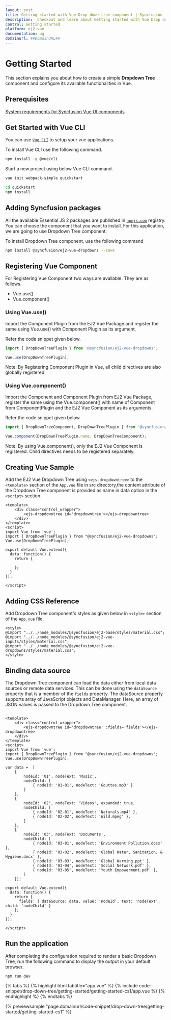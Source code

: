 ```yaml
---
layout: post
title: Getting started with Vue Drop down tree component | Syncfusion
description:  Checkout and learn about Getting started with Vue Drop down tree component of Syncfusion Essential JS 2 and more details.
control: Getting started 
platform: ej2-vue
documentation: ug
domainurl: ##DomainURL##
---
```


# Getting Started

This section explains you about how to create a simple **Dropdown Tree** component and configure its available functionalities in Vue.

## Prerequisites

[System requirements for Syncfusion Vue UI components](https://ej2.syncfusion.com/vue/documentation/system-requirements/)

## Get Started with Vue CLI

You can use [`Vue CLI`](https://github.com/vuejs/vue-cli) to setup your vue applications.

To install Vue CLI use the following command.

```bash
npm install -g @vue/cli
```

Start a new project using below Vue CLI command.

```bash
vue init webpack-simple quickstart

cd quickstart
npm install

```

## Adding Syncfusion packages

All the available Essential JS 2 packages are published in [`npmjs.com`](https://www.npmjs.com/~syncfusionorg) registry. You can choose the component that you want to install. For this application, we are going to use Dropdown Tree component.

To install Dropdown Tree component, use the following command

```bash
npm install @syncfusion/ej2-vue-dropdowns --save
```

## Registering Vue Component

For Registering Vue Component two ways are available. They are as follows.
* Vue.use()
* Vue.component()

### Using Vue.use()

Import the Component Plugin from the EJ2 Vue Package and register the same using Vue.use() with Component Plugin as its argument.

Refer the code snippet given below.

```ts
import { DropDownTreePlugin } from '@syncfusion/ej2-vue-dropdowns';

Vue.use(DropDownTreePlugin);
```

Note: By Registering Component Plugin in Vue, all child directives are also globally registered.

### Using Vue.component()

Import the Component and Component Plugin from EJ2 Vue Package, register the same using the Vue.component() with name of Component from ComponentPlugin and the EJ2 Vue Component as its arguments.

Refer the code snippet given below.

```ts
import { DropDownTreeComponent, DropDownTreePlugin } from '@syncfusion/ej2-vue-dropdowns';

Vue.component(DropDownTreePlugin.name, DropDownTreeComponent);
```

Note: By using Vue.component(), only the EJ2 Vue Component is registered. Child directives needs to be registered separately.

## Creating Vue Sample

Add the EJ2 Vue Dropdown Tree using `<ejs-dropdowntree>` to the `<template>` section of the `App.vue` file in src directory,the content attribute of the Dropdown Tree component is provided as name in data option in the `<script>` section.

```
<template>
    <div class="control_wrapper">
        <ejs-dropdowntree id='dropdowntree'></ejs-dropdowntree>
    </div>
</template>
<script>
import Vue from 'vue';
import { DropDownTreePlugin } from "@syncfusion/ej2-vue-dropdowns";
Vue.use(DropDownTreePlugin);

export default Vue.extend({
  data: function() {
    return {

    };
  }
});

</script>
```

## Adding CSS Reference

Add Dropdown Tree component's styles as given below in `<style>` section of the `App.vue` file.

```
<style>
@import "../../node_modules/@syncfusion/ej2-base/styles/material.css";
@import "../../node_modules/@syncfusion/ej2-vue-inputs/styles/material.css";
@import "../../node_modules/@syncfusion/ej2-vue-dropdowns/styles/material.css";
</style>
```

## Binding data source

The Dropdown Tree component can load the data either from local data sources or remote data services. This can be done using the `dataSource` property that is a member of the `fields` property. The dataSource property supports array of JavaScript objects and DataManager. Here, an array of JSON values is passed to the Dropdown Tree component.

```

<template>
    <div class="control_wrapper">
        <ejs-dropdowntree id='dropdowntree' :fields='fields'></ejs-dropdowntree>
    </div>
</template>
<script>
import Vue from 'vue';
import { DropDownTreePlugin } from "@syncfusion/ej2-vue-dropdowns";
Vue.use(DropDownTreePlugin);

var data =  [
    {
        nodeId: '01', nodeText: 'Music',
        nodeChild: [
            { nodeId: '01-01', nodeText: 'Gouttes.mp3' }
        ]
    },
    {
        nodeId: '02', nodeText: 'Videos', expanded: true,
        nodeChild: [
            { nodeId: '02-01', nodeText: 'Naturals.mp4' },
            { nodeId: '02-02', nodeText: 'Wild.mpeg' },
        ]
    },
    {
        nodeId: '03', nodeText: 'Documents',
        nodeChild: [
            { nodeId: '03-01', nodeText: 'Environment Pollution.docx' },
            { nodeId: '03-02', nodeText: 'Global Water, Sanitation, & Hygiene.docx' },
            { nodeId: '03-03', nodeText: 'Global Warming.ppt' },
            { nodeId: '03-04', nodeText: 'Social Network.pdf' },
            { nodeId: '03-05', nodeText: 'Youth Empowerment.pdf' },
        ]
    }];

export default Vue.extend({
  data: function() {
    return {
      fields: { dataSource: data, value: 'nodeId', text: 'nodeText', child: 'nodeChild' }
    };
  }
});

</script>

```

## Run the application

After completing the configuration required to render a basic Dropdown Tree, run the following command to display the output in your default browser.

```
npm run dev
```

{% tabs %}
{% highlight html tabtitle="app.vue" %}
{% include code-snippet/drop-down-tree/getting-started/getting-started-cs1/app.vue %}
{% endhighlight %}
{% endtabs %}
        
{% previewsample "page.domainurl/code-snippet/drop-down-tree/getting-started/getting-started-cs1" %}
